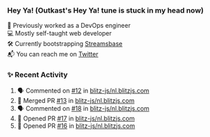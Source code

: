 ### Hey Ya! (Outkast's Hey Ya! tune is stuck in my head now)

💼 Previously worked as a DevOps engineer  
💻 Mostly self-taught web developer  
🛠️ Currently bootstrapping [Streamsbase](https://streamsbase.com)  
📬 You can reach me on [Twitter](https://twitter.com/LoriKarikari)

### ✨ Recent Activity

<!--START_SECTION:activity-->
1. 🗣 Commented on [#12](https://github.com/blitz-js/nl.blitzjs.com/issues/12) in [blitz-js/nl.blitzjs.com](https://github.com/blitz-js/nl.blitzjs.com)
2. 🎉 Merged PR [#13](https://github.com/blitz-js/nl.blitzjs.com/pull/13) in [blitz-js/nl.blitzjs.com](https://github.com/blitz-js/nl.blitzjs.com)
3. 🗣 Commented on [#18](https://github.com/blitz-js/nl.blitzjs.com/issues/18) in [blitz-js/nl.blitzjs.com](https://github.com/blitz-js/nl.blitzjs.com)
4. 💪 Opened PR [#17](https://github.com/blitz-js/nl.blitzjs.com/pull/17) in [blitz-js/nl.blitzjs.com](https://github.com/blitz-js/nl.blitzjs.com)
5. 💪 Opened PR [#16](https://github.com/blitz-js/nl.blitzjs.com/pull/16) in [blitz-js/nl.blitzjs.com](https://github.com/blitz-js/nl.blitzjs.com)
<!--END_SECTION:activity-->
